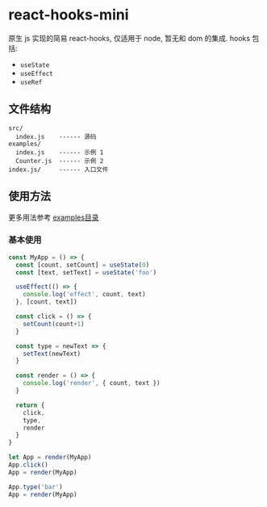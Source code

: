 # react-hooks-mini

原生 js 实现的简易 react-hooks, 仅适用于 node, 暂无和 dom 的集成. hooks 包括:
- `useState`
- `useEffect`
- `useRef`

## 文件结构
```
src/
  index.js    ------ 源码
examples/
  index.js    ------ 示例 1
  Counter.js  ------ 示例 2
index.js/     ------ 入口文件
```

## 使用方法

更多用法参考 [examples目录](/examples/index.js)

### 基本使用

```javascript
const MyApp = () => {
  const [count, setCount] = useState(0)
  const [text, setText] = useState('foo')

  useEffect(() => {
    console.log('effect', count, text)
  }, [count, text])

  const click = () => {
    setCount(count+1)
  }

  const type = newText => {
    setText(newText)
  }

  const render = () => {
    console.log('render', { count, text })
  }

  return {
    click,
    type,
    render
  }
}

let App = render(MyApp)
App.click()
App = render(MyApp)

App.type('bar')
App = render(MyApp)
```